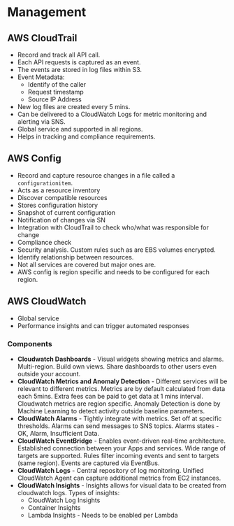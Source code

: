 # Management

## AWS CloudTrail
 * Record and track all API call.
 * Each API requests is captured as an event. 
 * The events are stored in log files within S3.
 * Event Metadata:
   * Identify of the caller
   * Request timestamp
   * Source IP Address
 * New log files are created every 5 mins. 
 * Can be delivered to a CloudWatch Logs for metric monitoring and alerting via SNS.
 * Global service and supported in all regions.
 * Helps in tracking and compliance requirements. 


## AWS Config
 * Record and capture resource changes in a file called a ```configurationitem```.
 * Acts as a resource inventory
 * Discover compatible resources
 * Stores configuration history
 * Snapshot of current configuration 
 * Notification of changes via SN
 * Integration with CloudTrail to check who/what was responsible for change
 * Compliance check
 * Security analysis. Custom rules such as are EBS volumes encrypted. 
 * Identify relationship between resources. 
 * Not all services are covered but major ones are. 
 * AWS config is region specific and needs to be configured for each region.

## AWS CloudWatch
 * Global service
 * Performance insights and can trigger automated responses

### Components
 * **Cloudwatch Dashboards** - Visual widgets showing metrics and alarms. Multi-region. Build own views. Share dashboards to other users even outside your account.
 *  **CloudWatch Metrics and Anomaly Detection** - Different services will be relevant to different metrics. Metrics are by default calculated from data each 5mins. Extra fees can be paid to get data at 1 mins interval. Cloudwatch metrics are region specific. Anomaly Detection is done by Machine Learning to detect activity outside baseline parameters. 
 *  **CloudWatch Alarms** - Tightly integrate with metrics. Set off at specific thresholds. Alarms can send messages to SNS topics. Alarms states - OK, Alarm, Insufficient Data.
 *  **CloudWatch EventBridge** - Enables event-driven real-time architecture. Established connection between your Apps and services. Wide range of targets are supported. Rules filter incoming events and sent to targets (same region). Events are captured via EventBus.
 *  **CloudWatch Logs** - Central repository of log monitoring. Unified CloudWatch Agent can capture additional metrics from EC2 instances. 
 *  **CloudWatch Insights** - Insights allows for visual data to be created from cloudwatch logs. Types of insights:
    *  CloudWatch Log Insights
    *  Container Insights
    *  Lambda Insights - Needs to be enabled per Lambda